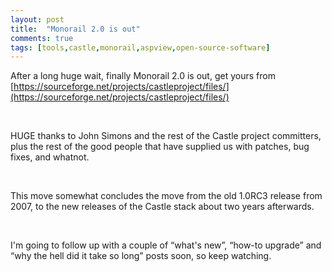 ```yaml
---
layout: post
title:  "Monorail 2.0 is out"
comments: true
tags: [tools,castle,monorail,aspview,open-source-software]
---
```



After a long huge wait, finally Monorail 2.0 is out, get yours from&#160; [https://sourceforge.net/projects/castleproject/files/](https://sourceforge.net/projects/castleproject/files/)

&#160;

HUGE thanks to John Simons and the rest of the Castle project committers, plus the rest of the good people that have supplied us with patches, bug fixes, and whatnot.

&#160;

This move somewhat concludes the move from the old 1.0RC3 release from 2007, to the new releases of the Castle stack about two years afterwards.

&#160;

I'm going to follow up with a couple of “what's new”, “how-to upgrade” and “why the hell did it take so long” posts soon, so keep watching.

